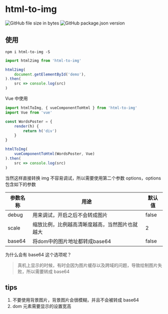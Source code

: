 # html-to-img

<img alt="GitHub file size in bytes" src="https://img.shields.io/github/size/zwmmm/html2img/dist/html2img.esm.js"> <img alt="GitHub package.json version" src="https://img.shields.io/github/package-json/v/zwmmm/html2img">

## 使用

`npm i html-to-img -S`

```js
import html2img from 'html-to-img'

html2img(
    document.getElementById('demo'),
).then(
    src => console.log(src)
)
```

Vue 中使用
```js
import htmlToImg, { vueComponentToHtml } from 'html-to-img'
import Vue from 'vue'

const WordsPoster = {
    render(h) {
        return h('div')
    }
}

htmlToImg(
    vueComponentToHtml(WordsPoster, Vue)
).then(
    src => console.log(src)
)
```

当然这样直接转换 img 不容易调试，所以需要使用第二个参数 options，options 包含如下的参数

|参数名称|用途|默认值|
|---|---|---|
|debug|用来调试，开启之后不会转成图片|false|
|scale|缩放比例，比例越高清晰度越高，当然图片也就越大|2|
|base64|将dom中的图片地址都转成base64|false|

为什么会有 base64 这个选项呢？

> 真机上显示的时候，有时会因为图片缓存以及跨域的问题，导致绘制图片失败，所以需要转成 base64

## tips

1. 不要使用背景图片，背景图片会很模糊，并且不会被转成 base64
2. dom 元素需要显示的设置宽高
